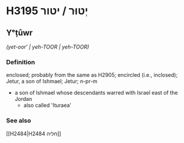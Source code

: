 # H3195 יְטוּר / יטור

## Yᵉṭûwr

_(yet-oor' | yeh-TOOR | yeh-TOOR)_

### Definition

enclosed; probably from the same as H2905; encircled (i.e., inclosed); Jetur, a son of Ishmael; Jetur; n-pr-m

- a son of Ishmael whose descendants warred with Israel east of the Jordan
  - also called 'Ituraea'

### See also

[[H2484|H2484 חליה]]
